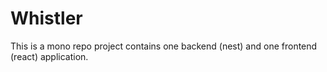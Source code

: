 # Whistler
This is a mono repo project contains one backend (nest) and one frontend (react) application.
